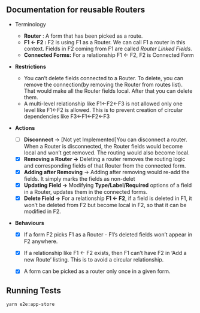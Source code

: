 ## Documentation for reusable Routers
- Terminology
    - **Router** : A form that has been picked as a route.
	- **F1 ← F2 :** F2 is using F1 as a Router. We can call F1 a router in this context. Fields in F2 coming from F1 are called _Router Linked Fields_.
	- **Connected Forms:** For a relationship F1 ← F2, F2 is Connected Form

- **Restrictions**
    - You can’t delete fields connected to a Router. To delete, you can remove the connection(by removing the Router from routes list). That would make all the Router fields local. After that you can delete them.
    - A multi-level relationship like F1<-F2<-F3 is not allowed only one level like F1<-F2 is allowed. This is to prevent creation of circular dependencies like F3<-F1<-F2<-F3


- **Actions**
    - [ ] **Disconnect** → [Not yet Implemented]You can disconnect a router. When a Router is disconnected, the Router fields would become local and won’t get removed. The routing would also become local.
    - [x] **Removing a Router →** Deleting a router removes the routing logic and corresponding fields of that Router from the connected form.
    - [x] **Adding after Removing** → Adding after removing would re-add the fields. It simply marks the fields as non-delet
    - [x] **Updating Field →** Modifying **Type/Label/Required** options of a field in a Router, updates them in the connected forms.
    - [x] **Delete Field →** For a relationship **F1 ← F2**, if a field is deleted in F1, it won’t be deleted from F2 but become local in F2, so that it can be modified in F2.

- **Behaviours**
	- [x] If a form F2 picks F1 as a Router - F1’s deleted fields won’t appear in F2 anywhere.
	- [x] If a relationship like F1 ← F2 exists, then F1 can’t have F2 in ‘Add a new Route’ listing. This is to avoid a circular relationship.
	- [x] A form can be picked as a router only once in a given form.


 ## Running Tests   
 `yarn e2e:app-store`
